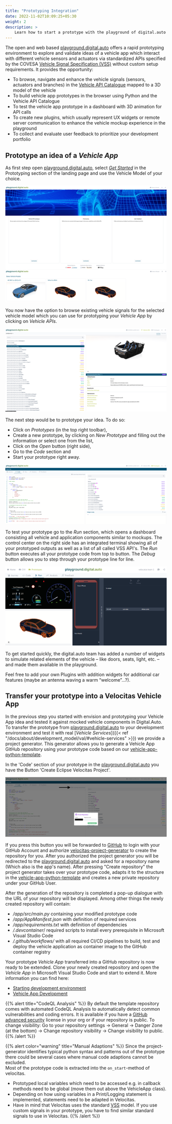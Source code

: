 ```yaml
---
title: "Prototyping Integration"
date: 2022-11-02T10:09:25+05:30
weight: 2
description: >
    Learn how to start a prototype with the playground of digital.auto and integrate it into Velocitas.
---
```


The open and web based [playground.digital.auto](https://digitalauto.netlify.app/) offers a rapid prototyping environment to explore and validate ideas of a vehicle app which interact with different vehicle sensors and actuators via standardized APIs specified by the COVESA [Vehicle Signal Specification (VSS)](https://covesa.github.io/vehicle_signal_specification/introduction/) without custom setup requirements. It provides the opportunity:

- To browse, navigate and enhance the vehicle signals (sensors, actuators and branches) in the [Vehicle API Catalogue]() mapped to a 3D model of the vehicle
- To build vehicle app prototypes in the browser using Python and the Vehicle API Catalogue
- To test the vehicle app prototype in a dashboard with 3D animation for API calls
- To create new plugins, which usually represent UX widgets or remote server communication to enhance the vehicle mockup experience in the playground
- To collect and evaluate user feedback to prioritize your development portfolio

## Prototype an idea of a _Vehicle App_

As first step open [playground.digital.auto](https://digitalauto.netlify.app/), select [_Get Started_](https://digitalauto.netlify.app/model) in the Prototyping section of the landing page and use the Vehicle Model of your choice.

![playground.digital.auto](./digital-auto.png)
![vehicle-models](./vehicle-models.png)

You now have the option to browse existing vehicle signals for the selected vehicle model which you can use for prototyping your _Vehicle App_ by clicking on _Vehicle APIs_.

![cvi-catalogue](./cvi-catalogue.png)

The next step would be to prototype your idea. To do so:

- Click on _Prototypes_ (in the top right toolbar),
- Create a new prototype, by clicking on _New Prototype_ and filling out the information or select one from the list,
- Click on the _Open_ button (right side),
- Go to the _Code_ section and
- Start your prototype right away.

![code-section](./code-section.png)

To test your prototype go to the _Run_ section, which opens a dashboard consisting all vehicle and application components similar to mockups. The control center on the right side has an integrated terminal showing all of your prototyped outputs as well as a list of all called VSS API's. The _Run_ button executes all your prototype code from top to button. The _Debug_ button allows you to step through your prototype line for line.

![run-section](./run-section.png)

To get started quickly, the digital.auto team has added a number of widgets to simulate related elements of the vehicle – like doors, seats, light, etc. – and made them available in the playground.

Feel free to add your own Plugins with addition widgets for additional car features (maybe an antenna waving a warm “welcome”…?).

## Transfer your prototype into a Velocitas Vehicle App

In the previous step you started with envision and prototyping your Vehicle App idea and tested it against mocked vehicle components in Digital.Auto. To transfer the prototype from [playground.digital.auto](https://digitalauto.netlify.app/) to your development environment and test it with real [_Vehicle Services_]({{< ref "/docs/about/development_model/val/#vehicle-services" >}}) we provide a project generator. This generator allows you to generate a Vehicle App GitHub repository using your prototype code based on our [vehicle-app-python-template](https://github.com/eclipse-velocitas/vehicle-app-python-template).

In the 'Code' section of your prototype in the [playground.digital.auto](https://digitalauto.netlify.app/) you have the Button 'Create Eclipse Velocitas Project'.

![generate](./generate.png)

If you press this button you will be forwarded to [GitHub](https://github.com/) to login with your GitHub Account and authorize [velocitas-project-generator](https://github.com/eclipse-velocitas/velocitas-project-generator-npm) to create the repository for you. After you authorized the project generator you will be redirected to the [playground.digital.auto](https://digitalauto.netlify.app/) and asked for a repository name (Which also is the app's name). After pressing "Create repository" the project generator takes over your prototype code, adapts it to the structure in the [vehicle-app-python-template](https://github.com/eclipse-velocitas/vehicle-app-python-template) and creates a new private repository under your GitHub User.

After the generation of the repository is completed a pop-up dialogue with the URL of your repository will be displayed. Among other things the newly created repository will contain:

- _/app/src/main.py_ containing your modified prototype code
- _/app/AppManifest.json_ with definition of required services
- _/app/requirements.txt_ with definition of dependencies
- _/.devcontainer_/ required scripts to install every prerequisite in Microsoft Visual Studio Code
- _/.github/workflows/_ with all required CI/CD pipelines to build, test and deploy the vehicle application as container image to the GitHub container registry

Your prototype _Vehicle App_ transferred into a GitHub repository is now ready to be extended. Clone your newly created repository and open the _Vehicle App_ in Microsoft Visual Studio Code and start to extend it. More information you can find here:

- [Starting development environment](https://eclipse-velocitas.github.io/velocitas-docs/docs/tutorials/quickstart/#starting-development-environment)
- [Vehicle App Development](<https://eclipse-velocitas.github.io/velocitas-docs/docs/tutorials/vehicle-app-development/tutorial_how_to_create_a_vehicle_app_python/>)

{{% alert title="CodeQL Analysis" %}}
By default the template repository comes with automated CodeQL Analysis to automatically detect common vulnerabilities and coding errors. It is available if you have a [GitHub advanced security](https://docs.github.com/en/get-started/learning-about-github/about-github-advanced-security) license in your org or if your repository is public. To change visibility: Go to your repository settings -> General -> Danger Zone (at the bottom) -> Change repository visibility -> Change visibility to public.
{{% /alert %}}

{{% alert color="warning" title="Manual Adaptions" %}}
Since the project-generator identifies typical python syntax and patterns out of the prototype there could be several cases where manual code adaptions cannot be excluded.\
Most of the prototype code is extracted into the `on_start`-method of velocitas.

- Prototyped local variables which need to be accessed e.g. in callback methods need to be global (move them out above the VehicleApp class).
- Depending on how using variables in a Print/Logging statement is implemented, statements need to be adapted in Velocitas.
- Have in mind that Velocitas uses the standard [VSS](https://covesa.github.io/vehicle_signal_specification/) model. If you use custom signals in your prototype, you have to find similar standard signals to use in Velocitas.
{{% /alert %}}
